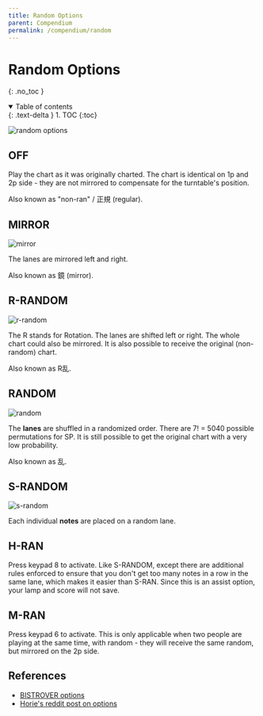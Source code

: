 ```yaml
---
title: Random Options
parent: Compendium
permalink: /compendium/random
---
```


# Random Options
{: .no_toc }

<details open markdown="block">
  <summary>
    Table of contents
  </summary>
  {: .text-delta }
1. TOC
{:toc}
</details>

![random options](/assets/img/random/option_random.jpg)

## OFF

Play the chart as it was originally charted. The chart is identical on 1p and 2p side - they are not mirrored to compensate for the turntable's position.

Also known as "non-ran" / 正規 (regular).

## MIRROR

![mirror](/assets/img/random/mirror.png)

The lanes are mirrored left and right.

Also known as 鏡 (mirror).

## R-RANDOM

![r-random](/assets/img/random/rran.png)

The R stands for Rotation. The lanes are shifted left or right. The whole chart could also be mirrored. It is also possible to receive the original (non-random) chart.

Also known as R乱.

## RANDOM

![random](/assets/img/random/random.png)

The **lanes** are shuffled in a randomized order. There are 7! = 5040 possible permutations for SP. It is still possible to get the original chart with a very low probability.

Also known as 乱.

## S-RANDOM

![s-random](/assets/img/random/sran.png)

Each individual **notes** are placed on a random lane.

## H-RAN

Press keypad 8 to activate. Like S-RANDOM, except there are additional rules enforced to ensure that you don't get too many notes in a row in the same lane, which makes it easier than S-RAN. Since this is an assist option, your lamp and score will not save.

## M-RAN

Press keypad 6 to activate. This is only applicable when two people are playing at the same time, with random - they will receive the same random, but mirrored on the 2p side.

## References
* [BISTROVER options](https://p.eagate.573.jp/game/2dx/28/howto/play/option.html)
* [Horie's reddit post on options](https://www.reddit.com/r/bemani/comments/6tglqx/iidx_guidance_6th_dan_3_options2_ordinary_options/)
